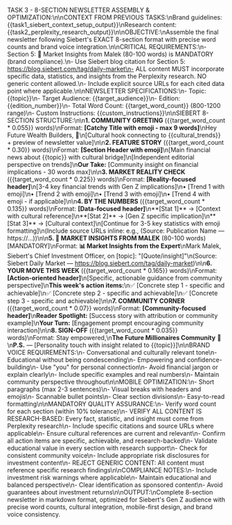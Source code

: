 TASK 3 - 8-SECTION NEWSLETTER ASSEMBLY & OPTIMIZATION:\n\nCONTEXT FROM PREVIOUS TASKS:\nBrand guidelines: {{task1_siebert_context_setup_output}}\nResearch content: {{task2_perplexity_research_output}}\n\nOBJECTIVE:\nAssemble the final newsletter following Siebert's EXACT 8-section format with precise word counts and brand voice integration.\n\nCRITICAL REQUIREMENTS:\n- Section 5: 🚨 Market Insights from Malek (80-100 words) is MANDATORY (brand compliance).\n- Use Siebert blog citation for Section 5: https://blog.siebert.com/tag/daily-market\n- ALL content MUST incorporate specific data, statistics, and insights from the Perplexity research. NO generic content allowed.\n- Include explicit source URLs for each cited data point where applicable.\n\nNEWSLETTER SPECIFICATIONS:\n- Topic: {{topic}}\n- Target Audience: {{target_audience}}\n- Edition: {{edition_number}}\n- Total Word Count: {{target_word_count}} (800-1200 range)\n- Custom Instructions: {{custom_instructions}}\n\nSIEBERT 8-SECTION STRUCTURE:\n\n**1. COMMUNITY GREETING** ({{target_word_count * 0.055}} words)\nFormat: **[Catchy Title with emoji - max 9 words]**\nHey Future Wealth Builders, 👋\n[Cultural hook connecting to {{cultural_trends}} + preview of newsletter value]\n\n**2. FEATURE STORY** ({{target_word_count * 0.30}} words)\nFormat: **[Section Header with emoji]**\n[Main financial news about {{topic}} with cultural bridge]\n[Independent editorial perspective on trends]\n**Our Take:** [Community insight on financial implications - 30 words max]\n\n**3. MARKET REALITY CHECK** ({{target_word_count * 0.225}} words)\nFormat: **[Reality-focused header]**\n[3-4 key financial trends with Gen Z implications]\n• [Trend 1 with emoji]\n• [Trend 2 with emoji]\n• [Trend 3 with emoji]\n• [Trend 4 with emoji - if applicable]\n\n**4. BY THE NUMBERS** ({{target_word_count * 0.135}} words)\nFormat: **[Data-focused header]**\n**[Stat 1]** → [Context with cultural reference]\n**[Stat 2]** → [Gen Z specific implication]\n**[Stat 3]** → [Cultural context]\n[Continue for 3-5 key statistics with emoji formatting]\n(Include source URLs inline: e.g., (Source: Publication Name — https://...))\n\n**5. 🚨 MARKET INSIGHTS FROM MALEK** (80-100 words) [MANDATORY]\nFormat: **📊 Market Insights from the Expert**\nMark Malek, Siebert's Chief Investment Officer, on [topic]: \"[Quote/insight]\"\n(Source: Siebert Daily Market — https://blog.siebert.com/tag/daily-market)\n\n**6. YOUR MOVE THIS WEEK** ({{target_word_count * 0.165}} words)\nFormat: **[Action-oriented header]**\n[Specific, actionable guidance from community perspective]\n**This week's action items:**\n✅ [Concrete step 1 - specific and achievable]\n✅ [Concrete step 2 - specific and achievable]\n✅ [Concrete step 3 - specific and achievable]\n\n**7. COMMUNITY CORNER** ({{target_word_count * 0.07}} words)\nFormat: **[Community-focused header]**\n**Reader Spotlight:** [Success story with attribution or community example]\n**Your Turn:** [Engagement prompt encouraging community interaction]\n\n**8. SIGN-OFF** ({{target_word_count * 0.035}} words)\nFormat: Stay empowered,\n**The Future Millionaires Community** 🚀\n**P.S.** — [Personality touch with insight related to {{topic}}]\n\nBRAND VOICE REQUIREMENTS:\n- Conversational and culturally relevant tone\n- Educational without being condescending\n- Empowering and confidence-building\n- Use \"you\" for personal connection\n- Avoid financial jargon or explain clearly\n- Include specific examples and real numbers\n- Maintain community perspective throughout\n\nMOBILE OPTIMIZATION:\n- Short paragraphs (max 2-3 sentences)\n- Visual breaks with headers and emojis\n- Scannable bullet points\n- Clear section divisions\n- Easy-to-read formatting\n\nMANDATORY QUALITY ASSURANCE:\n- Verify word count for each section (within 10% tolerance)\n- VERIFY ALL CONTENT IS RESEARCH-BASED: Every fact, statistic, and insight must come from Perplexity research\n- Include specific citations and source URLs where applicable\n- Ensure cultural references are current and relevant\n- Confirm all action items are specific, achievable, and research-backed\n- Validate educational value in every section with research support\n- Check for consistent community voice\n- Include appropriate risk disclosures for investment content\n- REJECT GENERIC CONTENT: All content must reference specific research findings\n\nCOMPLIANCE NOTES:\n- Include investment risk warnings where applicable\n- Maintain educational and balanced perspective\n- Clear identification as sponsored content\n- Avoid guarantees about investment returns\n\nOUTPUT:\nComplete 8-section newsletter in markdown format, optimized for Siebert's Gen Z audience with precise word counts, cultural integration, mobile-first design, and brand voice consistency.